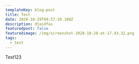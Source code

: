 ```yaml
---
templateKey: blog-post
title: Test
date: 2020-10-29T09:57:20.180Z
description: dtasdfas
featuredpost: false
featuredimage: /img/screenshot-2020-10-28-at-17.43.32.png
tags:
  - test
---
```

Test123